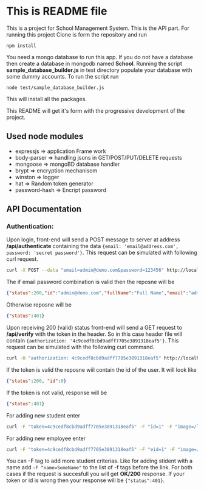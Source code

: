 # This is README file

This is a project for School Management System. This is the API part. 
For running this project Clone is form the repository and run

`npm install`

You need a mongo database to run this app. If you do not have a database then create a database in mongodb named **School**. Running the script **sample_database_builder.js** in test directory populate your database with some dummy accounts. To run the script run 

`node test/sample_database_builder.js`

This will install all the packages.

This README will get it's form with the progressive development of the project.   


## Used node modules

* expressjs => application Frame work
* body-parser  => handling jsons in GET/POST/PUT/DELETE requests
* mongoose => mongoBD database handler
* brypt => encryption mechanisom 
* winston => logger
* hat =>  Random token generator
* password-hash => Encript password

## API Documentation


### Authentication: 
Upon login, front-end will send a POST message to server at address **/api/authenticate** containing the data ```{email: 'email@address.com', password: 'secret password'}```. This request can be simulated with following curl request.

``` bash
curl -X POST --data "email=admin@demo.com&password=123456" http://localhost:5000/api/authenticate
```
The if email password combination is valid then the reposne will be 
``` json
{"status":200,"id":"admin@demo.com","fullName":"Full Name","email":"admin@demo.com","token":"4c9cedf8cbd9adff7705e3891318eaf5","group":"admin"}
```
Otherwise reposne will be 
``` json
{"status":401}
```

Upon receiving 200 (valid) status front-end will send a GET request to **/api/verify** with the token in the header. So in this case header file will contain ```{authorization: '4c9cedf8cbd9adff7705e3891318eaf5'}```. This request can be simulated with the following curl command.
``` bash
curl -H "authorization: 4c9cedf8cbd9adff7705e3891318eaf5" http://localhost:5000/api/verify
```
If the token is valid the reposne wiil contain the id of the user. It will look like
``` json
{"status":200, "id":0}
```
If the token is not valid, response will be 
``` json
{"status":401}
```

For adding new student enter
```bash
curl -F "token=4c9cedf8cbd9adff7705e3891318eaf5" -F "id=1" -F "image=/location/to/image" -F "roll=1" localhost:5000/newStudent
```

For adding new employee enter
```bash
curl -F "token=4c9cedf8cbd9adff7705e3891318eaf5" -F "eid=1" -F "image=/location/to/image" -F "roll=1" localhost:5000/newEmployee
```
You can -F tag to add more student criterias. Like for adding stident with a name add ```-F "name=SomeName"``` to the list of -f tags before the link. For both cases if the request is succesfull you will get **OK/200** response. If your token or id is wrong then your response will be ```{"status":401}```.